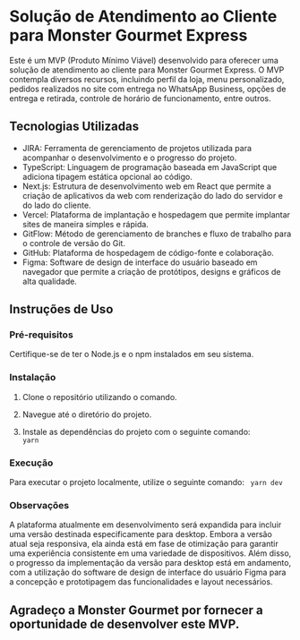 # Solução de Atendimento ao Cliente para Monster Gourmet Express

Este é um MVP (Produto Mínimo Viável) desenvolvido para oferecer uma solução de atendimento ao cliente para Monster Gourmet Express. O MVP contempla diversos recursos, incluindo perfil da loja, menu personalizado, pedidos realizados no site com entrega no WhatsApp Business, opções de entrega e retirada, controle de horário de funcionamento, entre outros.

## Tecnologias Utilizadas

- JIRA: Ferramenta de gerenciamento de projetos utilizada para acompanhar o desenvolvimento e o progresso do projeto.
- TypeScript: Linguagem de programação baseada em JavaScript que adiciona tipagem estática opcional ao código.
- Next.js: Estrutura de desenvolvimento web em React que permite a criação de aplicativos da web com renderização do lado do servidor e do lado do cliente.
- Vercel: Plataforma de implantação e hospedagem que permite implantar sites de maneira simples e rápida.
- GitFlow: Método de gerenciamento de branches e fluxo de trabalho para o controle de versão do Git.
- GitHub: Plataforma de hospedagem de código-fonte e colaboração.
- Figma: Software de design de interface do usuário baseado em navegador que permite a criação de protótipos, designs e gráficos de alta qualidade.

## Instruções de Uso

### Pré-requisitos
Certifique-se de ter o Node.js e o npm instalados em seu sistema.

### Instalação
1. Clone o repositório utilizando o comando.

2. Navegue até o diretório do projeto.

3. Instale as dependências do projeto com o seguinte comando:
<code> yarn </code>

### Execução
Para executar o projeto localmente, utilize o seguinte comando:
<code> yarn dev </code>

### Observações
A plataforma atualmente em desenvolvimento será expandida para incluir uma versão destinada especificamente para desktop. Embora a versão atual seja responsiva, ela ainda está em fase de otimização para garantir uma experiência consistente em uma variedade de dispositivos. Além disso, o progresso da implementação da versão para desktop está em andamento, com a utilização do software de design de interface do usuário Figma para a concepção e prototipagem das funcionalidades e layout necessários.

<h2>Agradeço a Monster Gourmet por fornecer a oportunidade de desenvolver este MVP.</h2>

